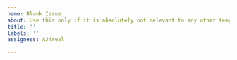 ```yaml
---
name: Blank Issue
about: Use this only if it is absolutely not relevant to any other template
title: ''
labels: ''
assignees: AJ4real

---
```



